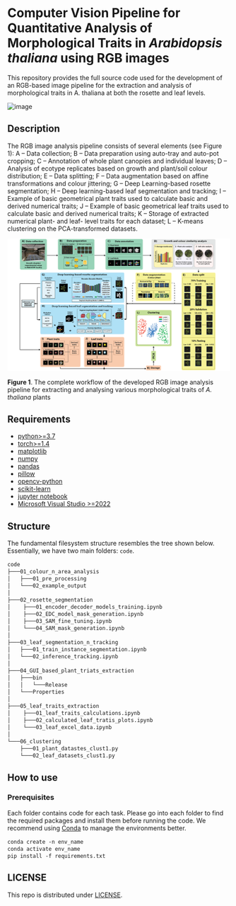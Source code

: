 # Computer Vision Pipeline for Quantitative Analysis of Morphological Traits in _Arabidopsis thaliana_ using RGB images

This repository provides the full source code used for the development of an RGB-based image pipeline for the extraction and analysis of morphological traits in A. thaliana at both the rosette and leaf levels.

![image](images/img1_cbr.png)

## Description   

The RGB image analysis pipeline consists of several elements (see Figure 1): 
A – Data collection; B – Data preparation using auto-tray and auto-pot cropping; C – Annotation of whole plant canopies and individual leaves; D – Analysis of ecotype replicates based on growth and plant/soil colour distribution; E – Data splitting; F – Data augmentation based on affine transformations and colour jittering; G – Deep Learning-based rosette segmentation; H – Deep learning-based leaf segmentation and tracking; I – Example of basic geometrical plant traits used to calculate basic and derived numerical traits; J – Example of basic geometrical leaf traits used to calculate basic and derived numerical traits; K – Storage of extracted numerical plant- and leaf- level traits for each dataset; L – K-means clustering on the PCA-transformed datasets. 

![image](images/rgb_pipeline_2.png)

**Figure 1**. The complete workflow of the developed RGB image analysis pipeline for extracting and analysing various morphological traits of _A. thaliana_ plants

## Requirements
- [python>=3.7](https://www.python.org/downloads/)
- [torch>=1.4](https://pytorch.org/get-started/locally/)
- [matplotlib](https://pypi.org/project/matplotlib/)
- [numpy](https://pypi.org/project/numpy/)
- [pandas](https://pypi.org/project/pandas/)
- [pillow](https://pypi.org/project/pillow/)
- [opencv-python](https://pypi.org/project/opencv-python/)
- [scikit-learn](https://pypi.org/project/scikit-learn/)
- [jupyter notebook](https://jupyter.org/)
- [Microsoft Visual Studio >=2022](https://visualstudio.microsoft.com/vs/)

## Structure
The fundamental filesystem structure resembles the tree shown below. Essentially, we have two main folders: ```code```.
```console
code
├───01_colour_n_area_analysis
│   ├───01_pre_processing
│   └───02_example_output
│
├───02_rosette_segmentation
│    ├───01_encoder_decoder_models_training.ipynb
│    ├───02_EDC_model_mask_generation.ipynb
│    ├───03_SAM_fine_tuning.ipynb
│    └───04_SAM_mask_generation.ipynb
│
├───03_leaf_segmentation_n_tracking
│   ├───01_train_instance_segmentation.ipynb
│   └───02_inference_tracking.ipynb
│   
├───04_GUI_based_plant_triats_extraction
│   ├───bin
│   │   └───Release
│   └───Properties
│
├───05_leaf_traits_extraction
│    ├───01_leaf_traits_calculations.ipynb
│    ├───02_calculated_leaf_tratis_plots.ipynb
│    └───03_leaf_excel_data.ipynb
│
└───06_clustering
    ├───01_plant_datastes_clust1.py
    └───02_leaf_datasets_clust1.py
```

## How to use
### Prerequisites
Each folder contains code for each task. Please go into each folder to find the required packages and install them before running the code. We recommend using [Conda](https://conda.io/projects/conda/en/latest/user-guide/install/index.html) to manage the environments better.
```
conda create -n env_name 
conda activate env_name
pip install -f requirements.txt
```

## LICENSE
This repo is distributed under [LICENSE](LICENSE).
